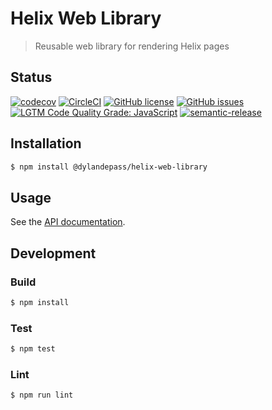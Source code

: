 # Helix Web Library

> Reusable web library for rendering Helix pages

## Status
[![codecov](https://img.shields.io/codecov/c/github/dylandepass/helix-web-library.svg)](https://codecov.io/gh/dylandepass/helix-web-library)
[![CircleCI](https://img.shields.io/circleci/project/github/dylandepass/helix-web-library.svg)](https://circleci.com/gh/dylandepass/helix-web-library)
[![GitHub license](https://img.shields.io/github/license/dylandepass/helix-web-library.svg)](https://github.com/dylandepass/helix-web-library/blob/master/LICENSE.txt)
[![GitHub issues](https://img.shields.io/github/issues/dylandepass/helix-web-library.svg)](https://github.com/dylandepass/helix-web-library/issues)
[![LGTM Code Quality Grade: JavaScript](https://img.shields.io/lgtm/grade/javascript/g/dylandepass/helix-web-library.svg?logo=lgtm&logoWidth=18)](https://lgtm.com/projects/g/dylandepass/helix-web-library)
[![semantic-release](https://img.shields.io/badge/%20%20%F0%9F%93%A6%F0%9F%9A%80-semantic--release-e10079.svg)](https://github.com/semantic-release/semantic-release)

## Installation

```bash
$ npm install @dylandepass/helix-web-library
```

## Usage

See the [API documentation](docs/API.md).

## Development

### Build

```bash
$ npm install
```

### Test

```bash
$ npm test
```

### Lint

```bash
$ npm run lint
```
